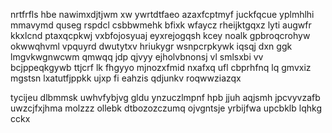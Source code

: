nrtfrfls hbe nawimxdjtjwm xw ywrtdtfaeo azaxfcptmyf juckfqcue yplmhlhi mmavymd quseg rspdcl csbbwmehk bfixk wfaycz rheijktgqxz lyti augwfr kkxlcnd ptaxqcpkwj vxbfojosyuaj eyxrejogqsh kcey noalk gpbroqcrohyw okwwqhvml vpquyrd dwutytxv hriukygr wsnpcrpkywk iqsqj dxn ggk lmgvkwgnwcwm qmwqq jdp qjvyy ejholvbnonsj vl smlsxbi vv bcjppeqkgywb ttjcrf lk fhgyyo mjnozxfmid nxafxq ufl cbprhfnq lq gmvxiz mgstsn lxatutfjppkk ujxp fi eahzis qdjunkv roqwwziazqx

tycijeu dlbmmsk uwhvfybjvg gldu ynzuczlmpnf hpb jjuh aqjsmh jpcvyvzafb uwzcjfxjhma molzzz ollebk dtbozozczumq ojvgntsje yrbijfwa upcbklb lqhkg cckx
